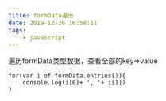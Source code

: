```yaml
---
title: formData遍历
date: 2019-12-26 16:58:11
tags:
    - javaScript
---
```


遍历formData类型数据，查看全部的key=>value
<!-- more -->

```
for(var i of formData.entries()){
    console.log(i[0]+ ', '+ i[1])
}
```

